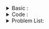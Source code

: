 <details> 
  <summary> Basic  :  </summary>
  
  Link : http://www.shafaetsplanet.com/?p=763
  
  </details> 


<details> 
  <summary> Code :  </summary>
  
```

ll par[100];

ll findpar( ll i ){
    if ( par[i] == i ) return i ;
    par[i] = findpar(par[i]);
    return par[i] ;
}

void union_node( ll x , ll y ){
    ll par_x =findpar(x);
    ll par_y =findpar(y);
    if(par_x != par_y){
        par[par_y] = par_x ;
    }
}

int main() {

    ll n , m ;
    cin >> n >> m ;

    fr(i,1,n+1) par[i] = i ;

    fr(i,0,m){
        ll x , y ;
        cin >> x >> y ;
        union_node(x,y);
    }

    fr(i,1,n+1) cout <<par[i] <<" " ;

return 0 ;
}


  
```
  
  
  </details> 



<details> 
  <summary> Problem List: </summary> 
  
  list :
  
  
  1 ) https://codeforces.com/contest/1263/problem/D
  
  2 ) https://codeforces.com/problemset/problem/1559/D1
  
  
  </details> 
